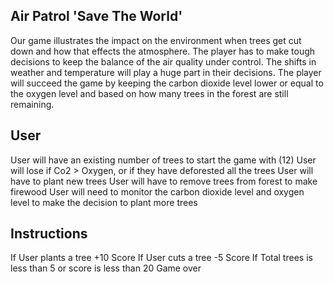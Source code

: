   
## Air Patrol 'Save The World' 
Our game illustrates the impact on the environment when trees get cut down and how that effects the atmosphere.
The player has to make tough decisions to keep the balance of the air quality under control.
The shifts in weather and temperature will play a huge part in their decisions. 
The player will succeed the game by keeping the carbon dioxide level lower or equal to the oxygen level 
and based on how many trees in the forest are still remaining.


## User
User will have an existing number of trees to start the game with (12)
User will lose if Co2 > Oxygen, or if they have deforested all the trees 
User will have to plant new trees 
User will have to remove trees from forest to make firewood
User will need to monitor the carbon dioxide level and oxygen level to make the decision to plant more trees


## Instructions 
If User plants a tree +10 Score
If User cuts a tree -5 Score
If Total trees is less than 5 or score is less than 20 Game over